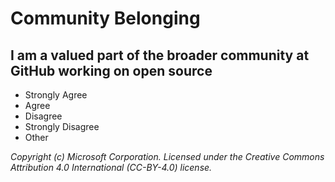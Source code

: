# Community Belonging

## I am a valued part of the broader community at GitHub working on open source

- Strongly Agree
- Agree
- Disagree
- Strongly Disagree
- Other

_Copyright (c) Microsoft Corporation. Licensed under the Creative Commons Attribution 4.0 International (CC-BY-4.0) license._
